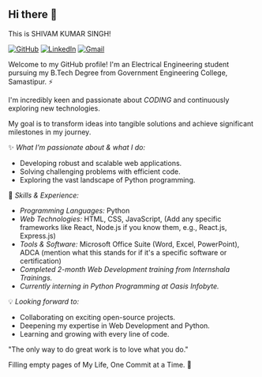 ## Hi there 👋

This is SHIVAM KUMAR SINGH!

[![GitHub](https://img.shields.io/badge/GitHub-100000?style=for-the-badge&logo=github&logoColor=white)](https://github.com/Shivam3338/shivam3338)
[![LinkedIn](https://img.shields.io/badge/LinkedIn-0077B5?style=for-the-badge&logo=linkedin&logoColor=white)](https://www.linkedin.com/in/shivam3338/)
[![Gmail](https://img.shields.io/badge/Gmail-D14836?style=for-the-badge&logo=gmail&logoColor=white)](shivamkr3338@gmail.com)

Welcome to my GitHub profile! I'm an Electrical Engineering student pursuing my B.Tech Degree from Government Engineering College, Samastipur. ⚡

I'm incredibly keen and passionate about *CODING* and continuously exploring new technologies. 

My goal is to transform ideas into tangible solutions and achieve significant milestones in my journey.

✨ *What I'm passionate about & what I do:*
* Developing robust and scalable web applications.
* Solving challenging problems with efficient code.
* Exploring the vast landscape of Python programming.

🚀 *Skills & Experience:*
* *Programming Languages:* Python
* *Web Technologies:* HTML, CSS, JavaScript, (Add any specific frameworks like React, Node.js if you know them, e.g., React.js, Express.js)
* *Tools & Software:* Microsoft Office Suite (Word, Excel, PowerPoint), ADCA (mention what this stands for if it's a specific software or certification)
* *Completed 2-month Web Development training from Internshala Trainings.*
* *Currently interning in Python Programming at Oasis Infobyte.* 

💡 *Looking forward to:*
* Collaborating on exciting open-source projects.
* Deepening my expertise in Web Development and Python.
* Learning and growing with every line of code.

"The only way to do great work is to love what you do."

Filling empty pages of My Life, One Commit at a Time. 🚀

<!--
**Shivam3338/shivam3338** is a ✨ _special_ ✨ repository because its `README.md` (this file) appears on your GitHub profile.

Here are some ideas to get you started:

- 🔭 I’m currently working on ...
- 🌱 I’m currently learning ...
- 👯 I’m looking to collaborate on ...
- 🤔 I’m looking for help with ...
- 💬 Ask me about ...
- 📫 How to reach me: ...
- 😄 Pronouns: ...
- ⚡ Fun fact: ...
-->
